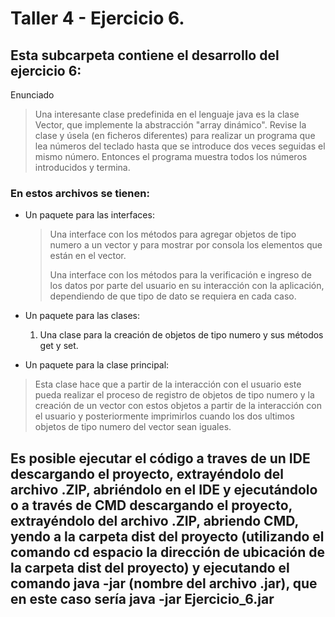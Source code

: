 # Taller 4 - Ejercicio 6.
## Esta subcarpeta contiene el desarrollo del ejercicio 6:
Enunciado
> Una interesante clase predefinida en el lenguaje java es la clase Vector, que implemente la abstracción "array dinámico". Revise la clase y úsela (en ficheros diferentes) para realizar un programa que lea números del teclado hasta que se introduce dos veces seguidas el mismo número. Entonces el programa muestra todos los números introducidos y termina.

### En estos archivos se tienen:
* Un paquete para las interfaces:
  > Una interface con los métodos para agregar objetos de tipo numero a un vector y para mostrar por consola los elementos que están en el vector.
  > 
  > Una interface con los métodos para la verificación e ingreso de los datos por parte del usuario en su interacción con la aplicación, dependiendo de que tipo de dato se requiera en cada caso.

* Un paquete para las clases:
  1. Una clase para la creación de objetos de tipo numero y sus métodos get y set.
 
* Un paquete para la clase principal:
> Esta clase hace que a partir de la interacción con el usuario este pueda realizar el proceso de registro de objetos de tipo numero y la creación de un vector con estos objetos a partir  de la interacción con el usuario y posteriormente imprimirlos cuando  los dos ultimos objetos de tipo numero del vector sean iguales.
> 
## Es posible ejecutar el código a traves de un IDE descargando el proyecto, extrayéndolo del archivo .ZIP, abriéndolo en el IDE y ejecutándolo o a través de CMD descargando el proyecto, extrayéndolo del archivo .ZIP, abriendo CMD, yendo a la carpeta dist del proyecto (utilizando el comando cd espacio la dirección de ubicación de la carpeta dist del proyecto) y ejecutando el comando java -jar (nombre del archivo .jar), que en este caso sería java -jar Ejercicio_6.jar
